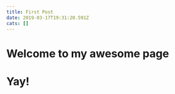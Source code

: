 ```yaml
---
title: First Post
date: 2019-03-17T19:31:20.591Z
cats: []
---
```

# Welcome to my awesome page 

# Yay!
